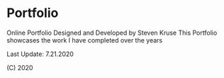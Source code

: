 # Portfolio
Online Portfolio
Designed and Developed by Steven Kruse
This Portfolio showcases the work I have completed over the years

Last Update: 7.21.2020

(C) 2020
